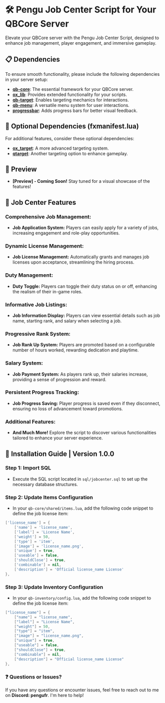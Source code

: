 # 🛠️ Pengu Job Center Script for Your QBCore Server

Elevate your QBCore server with the Pengu Job Center Script, designed to enhance job management, player engagement, and immersive gameplay.

## 📋 Dependencies
To ensure smooth functionality, please include the following dependencies in your server setup:

- **[qb-core](https://github.com/qbcore-framework/qb-core)**: The essential framework for your QBCore server.
- **[ox_lib](https://github.com/overextended/ox_lib)**: Provides extended functionality for your scripts.
- **[qb-target](https://github.com/qbcore-framework/qb-target)**: Enables targeting mechanics for interactions.
- **[qb-menu](https://github.com/qbcore-framework/qb-menu)**: A versatile menu system for user interactions.
- **[progressbar](https://github.com/qbcore-framework/progressbar)**: Adds progress bars for better visual feedback.

## 🔧 Optional Dependencies (fxmanifest.lua)
For additional features, consider these optional dependencies:

- **[ox_target](https://github.com/overextended/ox_target)**: A more advanced targeting system.
- **[qtarget](https://github.com/overextended/qtarget/releases)**: Another targeting option to enhance gameplay.

## 👀 Preview
- **[Preview] - Coming Soon!** Stay tuned for a visual showcase of the features!

## 🌟 Job Center Features
### Comprehensive Job Management:
- **Job Application System:** Players can easily apply for a variety of jobs, increasing engagement and role-play opportunities.
  
### Dynamic License Management:
- **Job License Management:** Automatically grants and manages job licenses upon acceptance, streamlining the hiring process.

### Duty Management:
- **Duty Toggle:** Players can toggle their duty status on or off, enhancing the realism of their in-game roles.

### Informative Job Listings:
- **Job Information Display:** Players can view essential details such as job name, starting rank, and salary when selecting a job.

### Progressive Rank System:
- **Job Rank Up System:** Players are promoted based on a configurable number of hours worked, rewarding dedication and playtime.

### Salary System:
- **Job Payment System:** As players rank up, their salaries increase, providing a sense of progression and reward.

### Persistent Progress Tracking:
- **Job Progress Saving:** Player progress is saved even if they disconnect, ensuring no loss of advancement toward promotions.

### Additional Features:
- **And Much More!** Explore the script to discover various functionalities tailored to enhance your server experience.

## 🚀 Installation Guide | Version 1.0.0

### Step 1: Import SQL
- Execute the SQL script located in `sql/jobcenter.sql` to set up the necessary database structures.

### Step 2: Update Items Configuration
- In your `qb-core/shared/items.lua`, add the following code snippet to define the job license item:

```lua
['license_name'] = { 
    ['name'] = 'license_name', 
    ['label'] = 'License Name', 
    ['weight'] = 50, 
    ['type'] = 'item', 
    ['image'] = 'license_name.png', 
    ['unique'] = true, 
    ['useable'] = false, 
    ['shouldClose'] = true, 
    ['combinable'] = nil, 
    ['description'] = 'Official license_name License' 
},
```
### Step 3: Update Inventory Configuration
- In your `qb-inventory/config.lua`, add the following code snippet to define the job license item: 

```lua
["license_name"] = {
    ["name"] = "license_name",
    ["label"] = "License Name",
    ["weight"] = 50,
    ["type"] = "item",
    ["image"] = "license_name.png",
    ["unique"] = true,
    ["useable"] = false,
    ["shouldClose"] = true,
    ["combinable"] = nil,
    ["description"] = "Official license_name License"
},
```

### ❓ Questions or Issues?
If you have any questions or encounter issues, feel free to reach out to me on **Discord: pengufr**. I'm here to help!
